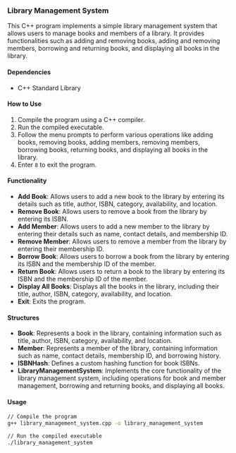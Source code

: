 ### Library Management System

This C++ program implements a simple library management system that allows users to manage books and members of a library. It provides functionalities such as adding and removing books, adding and removing members, borrowing and returning books, and displaying all books in the library.

#### Dependencies
- C++ Standard Library

#### How to Use
1. Compile the program using a C++ compiler.
2. Run the compiled executable.
3. Follow the menu prompts to perform various operations like adding books, removing books, adding members, removing members, borrowing books, returning books, and displaying all books in the library.
4. Enter `8` to exit the program.

#### Functionality
- **Add Book**: Allows users to add a new book to the library by entering its details such as title, author, ISBN, category, availability, and location.
- **Remove Book**: Allows users to remove a book from the library by entering its ISBN.
- **Add Member**: Allows users to add a new member to the library by entering their details such as name, contact details, and membership ID.
- **Remove Member**: Allows users to remove a member from the library by entering their membership ID.
- **Borrow Book**: Allows users to borrow a book from the library by entering its ISBN and the membership ID of the member.
- **Return Book**: Allows users to return a book to the library by entering its ISBN and the membership ID of the member.
- **Display All Books**: Displays all the books in the library, including their title, author, ISBN, category, availability, and location.
- **Exit**: Exits the program.

#### Structures
- **Book**: Represents a book in the library, containing information such as title, author, ISBN, category, availability, and location.
- **Member**: Represents a member of the library, containing information such as name, contact details, membership ID, and borrowing history.
- **ISBNHash**: Defines a custom hashing function for book ISBNs.
- **LibraryManagementSystem**: Implements the core functionality of the library management system, including operations for book and member management, borrowing and returning books, and displaying all books.

#### Usage
```bash
// Compile the program
g++ library_management_system.cpp -o library_management_system

// Run the compiled executable
./library_management_system
